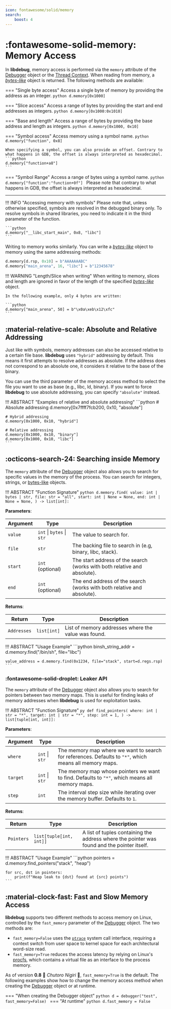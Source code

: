 ```yaml
---
icon: fontawesome/solid/memory
search:
    boost: 4
---
```

# :fontawesome-solid-memory: Memory Access
In **libdebug**, memory access is performed via the `memory` attribute of the [Debugger](../../from_pydoc/generated/debugger/debugger/) object or the [Thread Context](../../from_pydoc/generated/state/thread_context). When reading from memory, a [*bytes-like*](https://docs.python.org/3/glossary.html#term-bytes-like-object) object is returned. The following methods are available:

=== "Single byte access"
    Access a single byte of memory by providing the address as an integer.
    ```python
    d.memory[0x1000]
    ```

=== "Slice access"
    Access a range of bytes by providing the start and end addresses as integers.
    ```python
    d.memory[0x1000:0x1010]
    ```

=== "Base and length"
    Access a range of bytes by providing the base address and length as integers.
    ```python
    d.memory[0x1000, 0x10]
    ```

=== "Symbol access"
    Access memory using a symbol name.
    ```python
    d.memory["function", 0x8]
    ```

    When specifying a symbol, you can also provide an offset. Contrary to what happens in GDB, the offset is always interpreted as hexadecimal.
    ```python
    d.memory["function+a8"]
    ```
    
=== "Symbol Range"
    Access a range of bytes using a symbol name.
    ```python
    d.memory["function":"function+0f"]
    ```
    Please note that contrary to what happens in GDB, the offset is always interpreted as hexadecimal.

---

!!! INFO "Accessing memory with symbols"
    Please note that, unless otherwise specified, symbols are resolved in the debugged binary only. To resolve symbols in shared libraries, you need to indicate it in the third parameter of the function.

    ```python
    d.memory["__libc_start_main", 0x8, "libc"]
    ```

Writing to memory works similarly. You can write a [*bytes-like*](https://docs.python.org/3/glossary.html#term-bytes-like-object) object to memory using the same addressing methods:

```python
d.memory[d.rsp, 0x10] = b"AAAAAAABC"
d.memory["main_arena", 16, "libc"] = b"12345678"
```

!!! WARNING "Length/Slice when writing"
    When writing to memory, slices and length are ignored in favor of the length of the specified [*bytes-like*](https://docs.python.org/3/glossary.html#term-bytes-like-object) object.

    In the following example, only 4 bytes are written:
    
    ```python
    d.memory["main_arena", 50] = b"\x0a\xeb\x12\xfc"
    ```

## :material-relative-scale: Absolute and Relative Addressing

Just like with symbols, memory addresses can also be accessed relative to a certain file base. **libdebug** uses `"hybrid"` addressing by default. This means it first attempts to resolve addresses as absolute. If the address does not correspond to an absolute one, it considers it relative to the base of the binary.

You can use the third parameter of the memory access method to select the file you want to use as base (e.g., libc, ld, binary). If you want to force **libdebug** to use absolute addressing, you can specify `"absolute"` instead.

!!! ABSTRACT "Examples of relative and absolute addressing"
    ```python
    # Absolute addressing
    d.memory[0x7ffff7fcb200, 0x10, "absolute"]

    # Hybrid addressing
    d.memory[0x1000, 0x10, "hybrid"]

    # Relative addressing
    d.memory[0x1000, 0x10, "binary"]
    d.memory[0x1000, 0x10, "libc"]
    ```

## :octicons-search-24: Searching inside Memory
The `memory` attribute of the [Debugger](../../from_pydoc/generated/debugger/debugger/) object also allows you to search for specific values in the memory of the process. You can search for integers, strings, or [bytes-like](https://docs.python.org/3/glossary.html#term-bytes-like-object) objects.

!!! ABSTRACT "Function Signature"
    ```python
    d.memory.find(
        value: int | bytes | str,
        file: str = "all",
        start: int | None = None,
        end: int | None = None,
    ) -> list[int]:
    ```

**Parameters**:

| Argument | Type | Description |
| --- | --- | --- |
| `value` | `int` \| `bytes` \| `str` | The value to search for. |
| `file` | `str` | The backing file to search in (e.g, binary, libc, stack). |
| `start` | `int` (optional) | The start address of the search (works with both relative and absolute). |
| `end` | `int` (optional) | The end address of the search (works with both relative and absolute). |

**Returns**:

| Return | Type | Description |
| --- | --- | --- |
| `Addresses` | `list[int]` | List of memory addresses where the value was found. |

!!! ABSTRACT "Usage Example"
    ```python
    binsh_string_addr = d.memory.find("/bin/sh", file="libc")

    value_address = d.memory.find(0x1234, file="stack", start=d.regs.rsp)
    ```

### :fontawesome-solid-droplet: Leaker API
The `memory` attribute of the [Debugger](../../from_pydoc/generated/debugger/debugger/) object also allows you to search for pointers between two memory maps. This is useful for finding leaks of memory addresses when **libdebug** is used for exploitation tasks.

!!! ABSTRACT "Function Signature"
    ```py
    def find_pointers(
            where: int | str = "*",
            target: int | str = "*",
            step: int = 1,
        ) -> list[tuple[int, int]]:
    ```

**Parameters**:

| Argument | Type | Description |
| --- | --- | --- |
| `where` | `int` \| `str` | The memory map where we want to search for references. Defaults to `"*"`, which means all memory maps. |
| `target` | `int` \| `str` | The memory map whose pointers we want to find. Defaults to `"*"`, which means all memory maps. |
| `step` | `int` | The interval step size while iterating over the memory buffer. Defaults to `1`. |

**Returns**:

| Return | Type | Description |
| --- | --- | --- |
| `Pointers` | `list[tuple[int, int]]` | A list of tuples containing the address where the pointer was found and the pointer itself. |

!!! ABSTRACT "Usage Example"
    ```python
    pointers = d.memory.find_pointers("stack", "heap")

    for src, dst in pointers:
        print(f"Heap leak to {dst} found at {src} points")
    ```

## :material-clock-fast: Fast and Slow Memory Access
**libdebug** supports two different methods to access memory on Linux, controlled by the `fast_memory` parameter of the [Debugger](../../from_pydoc/generated/debugger/debugger/) object. The two methods are:

- `fast_memory=False` uses the [`ptrace`](https://man7.org/linux/man-pages/man2/ptrace.2.html) system call interface, requiring a context switch from user space to kernel space for each architectural word-size read.
- `fast_memory=True` reduces the access latency by relying on Linux's [procfs](https://docs.kernel.org/filesystems/proc.html), which contains a virtual file as an interface to the process memory.

As of version **0.8** :sushi: *Chutoro Nigiri* :sushi:, `fast_memory=True` is the default. The following examples show how to change the memory access method when creating the [Debugger](../../from_pydoc/generated/debugger/debugger/) object or at runtime.

=== "When creating the Debugger object"
    ```python
    d = debugger("test", fast_memory=False)
    ```
=== "At runtime"
    ```python
    d.fast_memory = False
    ```